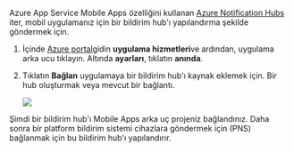 Azure App Service Mobile Apps özelliğini kullanan [Azure Notification Hubs] iter, mobil uygulamanız için bir bildirim hub'ı yapılandırma şekilde göndermek için.

1. İçinde [Azure portal]gidin **uygulama hizmetleri**ve ardından, uygulama arka ucu tıklayın. Altında **ayarları**, tıklatın **anında**.
2. Tıklatın **Bağlan** uygulamaya bir bildirim hub'ı kaynak eklemek için. Bir hub oluşturmak veya mevcut bir bağlantı.

    ![](./media/app-service-mobile-create-notification-hub/configure-hub-flow.png)

Şimdi bir bildirim hub'ı Mobile Apps arka uç projeniz bağlandınız. Daha sonra bir platform bildirim sistemi cihazlara göndermek için (PNS) bağlanmak için bu bildirim hub'ı yapılandırır.

[Azure portal]: https://portal.azure.com/
[Azure Notification Hubs]: https://azure.microsoft.com/en-us/documentation/articles/notification-hubs-push-notification-overview/
